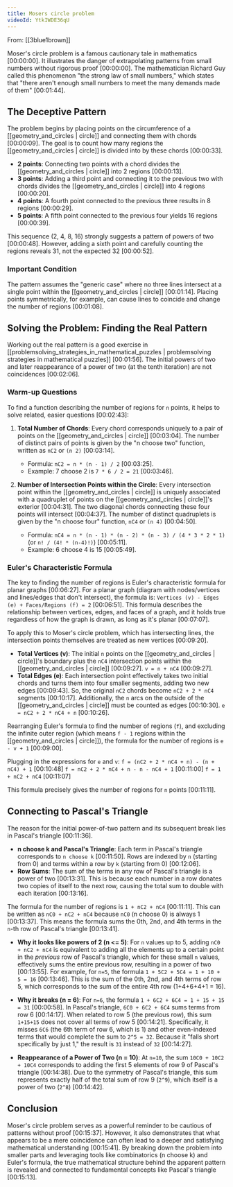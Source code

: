 ```yaml
---
title: Mosers circle problem
videoId: YtkIWDE36qU
---
```


From: [[3blue1brown]] <br/> 

Moser's circle problem is a famous cautionary tale in mathematics <a class="yt-timestamp" data-t="00:00:00">[00:00:00]</a>. It illustrates the danger of extrapolating patterns from small numbers without rigorous proof <a class="yt-timestamp" data-t="00:00:00">[00:00:00]</a>. The mathematician Richard Guy called this phenomenon "the strong law of small numbers," which states that "there aren't enough small numbers to meet the many demands made of them" <a class="yt-timestamp" data-t="00:01:44">[00:01:44]</a>.

## The Deceptive Pattern

The problem begins by placing points on the circumference of a [[geometry_and_circles | circle]] and connecting them with chords <a class="yt-timestamp" data-t="00:00:09">[00:00:09]</a>. The goal is to count how many regions the [[geometry_and_circles | circle]] is divided into by these chords <a class="yt-timestamp" data-t="00:00:33">[00:00:33]</a>.

*   **2 points**: Connecting two points with a chord divides the [[geometry_and_circles | circle]] into 2 regions <a class="yt-timestamp" data-t="00:00:13">[00:00:13]</a>.
*   **3 points**: Adding a third point and connecting it to the previous two with chords divides the [[geometry_and_circles | circle]] into 4 regions <a class="yt-timestamp" data-t="00:00:20">[00:00:20]</a>.
*   **4 points**: A fourth point connected to the previous three results in 8 regions <a class="yt-timestamp" data-t="00:00:29">[00:00:29]</a>.
*   **5 points**: A fifth point connected to the previous four yields 16 regions <a class="yt-timestamp" data-t="00:00:39">[00:00:39]</a>.

This sequence (2, 4, 8, 16) strongly suggests a pattern of powers of two <a class="yt-timestamp" data-t="00:00:48">[00:00:48]</a>. However, adding a sixth point and carefully counting the regions reveals 31, not the expected 32 <a class="yt-timestamp" data-t="00:00:52">[00:00:52]</a>.

### Important Condition
The pattern assumes the "generic case" where no three lines intersect at a single point within the [[geometry_and_circles | circle]] <a class="yt-timestamp" data-t="00:01:14">[00:01:14]</a>. Placing points symmetrically, for example, can cause lines to coincide and change the number of regions <a class="yt-timestamp" data-t="00:01:08">[00:01:08]</a>.

## Solving the Problem: Finding the Real Pattern

Working out the real pattern is a good exercise in [[problemsolving_strategies_in_mathematical_puzzles | problemsolving strategies in mathematical puzzles]] <a class="yt-timestamp" data-t="00:01:56">[00:01:56]</a>. The initial powers of two and later reappearance of a power of two (at the tenth iteration) are not coincidences <a class="yt-timestamp" data-t="00:02:06">[00:02:06]</a>.

### Warm-up Questions

To find a function describing the number of regions for `n` points, it helps to solve related, easier questions <a class="yt-timestamp" data-t="00:02:43">[00:02:43]</a>:

1.  **Total Number of Chords**:
    Every chord corresponds uniquely to a pair of points on the [[geometry_and_circles | circle]] <a class="yt-timestamp" data-t="00:03:04">[00:03:04]</a>. The number of distinct pairs of points is given by the "n choose two" function, written as `nC2` or `(n 2)` <a class="yt-timestamp" data-t="00:03:14">[00:03:14]</a>.
    *   Formula: `nC2 = n * (n - 1) / 2` <a class="yt-timestamp" data-t="00:03:25">[00:03:25]</a>.
    *   Example: 7 choose 2 is `7 * 6 / 2 = 21` <a class="yt-timestamp" data-t="00:03:46">[00:03:46]</a>.

2.  **Number of Intersection Points within the Circle**:
    Every intersection point within the [[geometry_and_circles | circle]] is uniquely associated with a quadruplet of points on the [[geometry_and_circles | circle]]'s exterior <a class="yt-timestamp" data-t="00:04:31">[00:04:31]</a>. The two diagonal chords connecting these four points will intersect <a class="yt-timestamp" data-t="00:04:37">[00:04:37]</a>. The number of distinct quadruplets is given by the "n choose four" function, `nC4` or `(n 4)` <a class="yt-timestamp" data-t="00:04:50">[00:04:50]</a>.
    *   Formula: `nC4 = n * (n - 1) * (n - 2) * (n - 3) / (4 * 3 * 2 * 1)` (or `n! / (4! * (n-4)!)`) <a class="yt-timestamp" data-t="00:05:11">[00:05:11]</a>.
    *   Example: 6 choose 4 is 15 <a class="yt-timestamp" data-t="00:05:49">[00:05:49]</a>.

### Euler's Characteristic Formula

The key to finding the number of regions is Euler's characteristic formula for planar graphs <a class="yt-timestamp" data-t="00:06:27">[00:06:27]</a>. For a planar graph (diagram with nodes/vertices and lines/edges that don't intersect), the formula is:
`Vertices (v) - Edges (e) + Faces/Regions (f) = 2` <a class="yt-timestamp" data-t="00:06:51">[00:06:51]</a>.
This formula describes the relationship between vertices, edges, and faces of a graph, and it holds true regardless of how the graph is drawn, as long as it's planar <a class="yt-timestamp" data-t="00:07:07">[00:07:07]</a>.

To apply this to Moser's circle problem, which has intersecting lines, the intersection points themselves are treated as new vertices <a class="yt-timestamp" data-t="00:09:20">[00:09:20]</a>.
*   **Total Vertices (v)**: The initial `n` points on the [[geometry_and_circles | circle]]'s boundary plus the `nC4` intersection points within the [[geometry_and_circles | circle]] <a class="yt-timestamp" data-t="00:09:27">[00:09:27]</a>.
    `v = n + nC4` <a class="yt-timestamp" data-t="00:09:27">[00:09:27]</a>.
*   **Total Edges (e)**: Each intersection point effectively takes two initial chords and turns them into four smaller segments, adding two new edges <a class="yt-timestamp" data-t="00:09:43">[00:09:43]</a>. So, the original `nC2` chords become `nC2 + 2 * nC4` segments <a class="yt-timestamp" data-t="00:10:17">[00:10:17]</a>. Additionally, the `n` arcs on the outside of the [[geometry_and_circles | circle]] must be counted as edges <a class="yt-timestamp" data-t="00:10:30">[00:10:30]</a>.
    `e = nC2 + 2 * nC4 + n` <a class="yt-timestamp" data-t="00:10:26">[00:10:26]</a>.

Rearranging Euler's formula to find the number of regions (`f`), and excluding the infinite outer region (which means `f - 1` regions within the [[geometry_and_circles | circle]]), the formula for the number of regions is `e - v + 1` <a class="yt-timestamp" data-t="00:09:00">[00:09:00]</a>.

Plugging in the expressions for `e` and `v`:
`f = (nC2 + 2 * nC4 + n) - (n + nC4) + 1` <a class="yt-timestamp" data-t="00:10:48">[00:10:48]</a>
`f = nC2 + 2 * nC4 + n - n - nC4 + 1` <a class="yt-timestamp" data-t="00:11:00">[00:11:00]</a>
`f = 1 + nC2 + nC4` <a class="yt-timestamp" data-t="00:11:07">[00:11:07]</a>

This formula precisely gives the number of regions for `n` points <a class="yt-timestamp" data-t="00:11:11">[00:11:11]</a>.

## Connecting to Pascal's Triangle

The reason for the initial power-of-two pattern and its subsequent break lies in Pascal's triangle <a class="yt-timestamp" data-t="00:11:36">[00:11:36]</a>.

*   **n choose k and Pascal's Triangle**: Each term in Pascal's triangle corresponds to `n choose k` <a class="yt-timestamp" data-t="00:11:50">[00:11:50]</a>. Rows are indexed by `n` (starting from 0) and terms within a row by `k` (starting from 0) <a class="yt-timestamp" data-t="00:12:06">[00:12:06]</a>.
*   **Row Sums**: The sum of the terms in any row of Pascal's triangle is a power of two <a class="yt-timestamp" data-t="00:13:31">[00:13:31]</a>. This is because each number in a row donates two copies of itself to the next row, causing the total sum to double with each iteration <a class="yt-timestamp" data-t="00:13:16">[00:13:16]</a>.

The formula for the number of regions is `1 + nC2 + nC4` <a class="yt-timestamp" data-t="00:11:11">[00:11:11]</a>. This can be written as `nC0 + nC2 + nC4` because `nC0` (n choose 0) is always 1 <a class="yt-timestamp" data-t="00:13:37">[00:13:37]</a>. This means the formula sums the 0th, 2nd, and 4th terms in the `n`-th row of Pascal's triangle <a class="yt-timestamp" data-t="00:13:41">[00:13:41]</a>.

*   **Why it looks like powers of 2 (n <= 5)**: For `n` values up to 5, adding `nC0 + nC2 + nC4` is equivalent to adding all the elements up to a certain point in the *previous* row of Pascal's triangle, which for these small `n` values, effectively sums the entire previous row, resulting in a power of two <a class="yt-timestamp" data-t="00:13:55">[00:13:55]</a>. For example, for `n=5`, the formula `1 + 5C2 + 5C4 = 1 + 10 + 5 = 16` <a class="yt-timestamp" data-t="00:13:46">[00:13:46]</a>. This is the sum of the 0th, 2nd, and 4th terms of row 5, which corresponds to the sum of the entire 4th row (1+4+6+4+1 = 16).

*   **Why it breaks (n = 6)**: For `n=6`, the formula `1 + 6C2 + 6C4 = 1 + 15 + 15 = 31` <a class="yt-timestamp" data-t="00:00:58">[00:00:58]</a>.
    In Pascal's triangle, `6C0 + 6C2 + 6C4` sums terms from row 6 <a class="yt-timestamp" data-t="00:14:17">[00:14:17]</a>. When related to row 5 (the previous row), this sum `1+15+15` does not cover all terms of row 5 <a class="yt-timestamp" data-t="00:14:21">[00:14:21]</a>. Specifically, it misses `6C6` (the 6th term of row 6, which is 1) and other even-indexed terms that would complete the sum to `2^5 = 32`. Because it "falls short specifically by just 1," the result is `31` instead of `32` <a class="yt-timestamp" data-t="00:14:27">[00:14:27]</a>.

*   **Reappearance of a Power of Two (n = 10)**: At `n=10`, the sum `10C0 + 10C2 + 10C4` corresponds to adding the first 5 elements of row 9 of Pascal's triangle <a class="yt-timestamp" data-t="00:14:38">[00:14:38]</a>. Due to the symmetry of Pascal's triangle, this sum represents exactly half of the total sum of row 9 (`2^9`), which itself is a power of two (`2^8`) <a class="yt-timestamp" data-t="00:14:42">[00:14:42]</a>.

## Conclusion

Moser's circle problem serves as a powerful reminder to be cautious of patterns without proof <a class="yt-timestamp" data-t="00:15:37">[00:15:37]</a>. However, it also demonstrates that what appears to be a mere coincidence can often lead to a deeper and satisfying mathematical understanding <a class="yt-timestamp" data-t="00:15:41">[00:15:41]</a>. By breaking down the problem into smaller parts and leveraging tools like combinatorics (n choose k) and Euler's formula, the true mathematical structure behind the apparent pattern is revealed and connected to fundamental concepts like Pascal's triangle <a class="yt-timestamp" data-t="00:15:13">[00:15:13]</a>.
